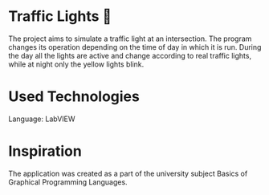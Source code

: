 # Traffic Lights 🚦
The project aims to simulate a traffic light at an intersection. The program changes its operation depending on the time of day in which it is run.
During the day all the lights are active and change according to real traffic lights, while at night only the yellow lights blink.

# Used Technologies
Language: LabVIEW

# Inspiration
The application was created as a part of the university subject Basics of Graphical Programming Languages.
